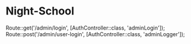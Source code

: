 # Night-School
Route::get('/admin/login', [AuthController::class, 'adminLogin']);
Route::post('/admin/user-login', [AuthController::class, 'adminLogger']);
